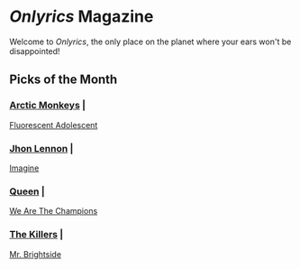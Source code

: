 # _Onlyrics_ Magazine

Welcome to _Onlyrics_, the only place on the planet where your ears won't be disappointed!



## Picks of the Month

### [Arctic Monkeys](/writer/arctic_monkeys.md) | 

[Fluorescent Adolescent](song/jan/fluorescent_adolescent.md)

### [Jhon Lennon](writer/john_lennon.md) | 

[Imagine](song/jan/vanilla-panna-cotta.md)

### [Queen](writer/queen.md) | 

[We Are The Champions](song/jan/we_are_the_champions.md)

### [The Killers](writer/the_killers) |

[Mr. Brightside](song/jan/mr_brightside.md)
